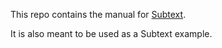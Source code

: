 This repo contains the manual for [Subtext](https://github.com/kevinkenan/subtext).

It is also meant to be used as a Subtext example.